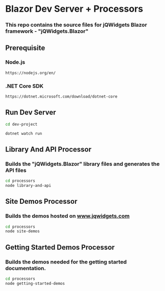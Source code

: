 # Blazor Dev Server + Processors

### This repo contains the source files for jQWidgets Blazor framework - "jQWidgets.Blazor"

## Prerequisite

### Node.js

```bash
https://nodejs.org/en/
```

### .NET Core SDK 

```bash
https://dotnet.microsoft.com/download/dotnet-core
```

## Run Dev Server

```bash
cd dev-project
```

```bash
dotnet watch run
```
## Library And API Processor

### Builds the "jQWidgets.Blazor" library files and generates the API files

```bash
cd processors
node library-and-api
```

## Site Demos Processor

### Builds the demos hosted on www.jqwidgets.com

```bash
cd processors
node site-demos
```

## Getting Started Demos Processor

### Builds the demos needed for the getting started documentation.

```bash
cd processors
node getting-started-demos
